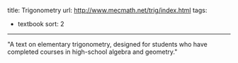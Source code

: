 title: Trigonometry
url: http://www.mecmath.net/trig/index.html
tags:
  - textbook
sort: 2
---
"A text on elementary trigonometry, designed for students who have completed courses in high-school algebra and geometry."  

